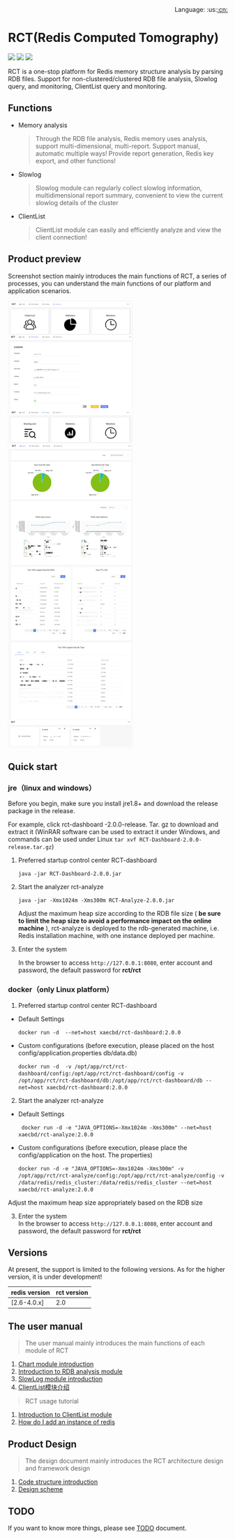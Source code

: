 
<div align="right">Language: :us:<a title="Chinese" href="./README_zh.md">:cn:</a></div>

# RCT(Redis Computed Tomography)

![](https://img.shields.io/badge/redis-%3E%3D2.6.0-green.svg) ![](https://img.shields.io/badge/SpringCloud--lightgrey.svg) ![](https://img.shields.io/badge/build-passing-yellow.svg)

RCT is a one-stop platform for Redis memory structure analysis by parsing RDB files. Support for non-clustered/clustered RDB file analysis, Slowlog query, and monitoring, ClientList query and monitoring.


## Functions
- Memory analysis
  >Through the RDB file analysis, Redis memory uses analysis, support multi-dimensional, multi-report. Support manual, automatic multiple ways! Provide report generation, Redis key export, and other functions!

- Slowlog

  >Slowlog module can regularly collect slowlog information, multidimensional report summary, convenient to view the current slowlog details of the cluster
  
- ClientList

  >ClientList module can easily and efficiently analyze and view the client connection!
   

## Product preview
Screenshot section mainly introduces the main functions of RCT, a series of processes, you can understand the main functions of our platform and application scenarios.

![](./doc/screenshots/rct.jpg)
 
 ## Quick start

 ### jre（linux and windows）
 Before you begin, make sure you install jre1.8+ and download the release package in the release.
 
For example, click rct-dashboard -2.0.0-release. Tar. gz to download and extract it (WinRAR software can be used to extract it under Windows, and commands can be used under Linux ``` tar xvf RCT-Dashboard-2.0.0-release.tar.gz ```)
 
1. Preferred startup control center RCT-dashboard
   ```
   java -jar RCT-Dashboard-2.0.0.jar
   ```
2. Start the analyzer rct-analyze
   ```
   java -jar -Xmx1024m -Xms300m RCT-Analyze-2.0.0.jar
   ```

   Adjust the maximum heap size according to the RDB file size ( **be sure to limit the heap size to avoid a performance impact on the online machine** ), rct-analyze is deployed to the rdb-generated machine, i.e. Redis installation machine, with one instance deployed per machine.

3. Enter the system

   In the browser to access ``` http://127.0.0.1:8080 ```, enter account and password, the default password for **rct/rct**
 
 ### docker（only Linux platform） 
1. Preferred startup control center RCT-dashboard
  - Default Settings
    ```
    docker run -d  --net=host xaecbd/rct-dashboard:2.0.0
    ```
  - Custom configurations (before execution, please placed on the host config/application.properties db/data.db)
    ```
    docker run -d  -v /opt/app/rct/rct-dashboard/config:/opt/app/rct/rct-dashboard/config -v /opt/app/rct/rct-dashboard/db:/opt/app/rct/rct-dashboard/db --net=host xaecbd/rct-dashboard:2.0.0
    ```
2. Start the analyzer rct-analyze
  - Default Settings
    ```
     docker run -d -e "JAVA_OPTIONS=-Xmx1024m -Xms300m" --net=host xaecbd/rct-analyze:2.0.0
    ```
  - Custom configurations (before execution, please place the config/application on the host. The properties)
    ```
    docker run -d -e "JAVA_OPTIONS=-Xmx1024m -Xms300m" -v /opt/app/rct/rct-analyze/config:/opt/app/rct/rct-analyze/config -v /data/redis/redis_cluster:/data/redis/redis_cluster --net=host xaecbd/rct-analyze:2.0.0
    ```    
   Adjust the maximum heap size appropriately based on the RDB size

3. Enter the system   
    In the browser to access ``` http://127.0.0.1:8080 ```, enter account and password, the default password for **rct/rct**
   
## Versions
At present, the support is limited to the following versions. As for the higher version, it is under development!

redis version|rct version
---|---
[2.6-4.0.x]|2.0
## The user manual
> The user manual mainly introduces the main functions of each module of RCT

1. [Chart module introduction](./doc/Chart模块介绍.md)
2. [Introduction to RDB analysis module](./doc/如何使用RDB分析工具.md)
3. [SlowLog module introduction](./doc/如何使用slowlog分析工具.md)
4. [ClientList模块介绍](./doc/如何使用clientList分析工具.md)

> RCT usage tutorial
1. [Introduction to ClientList module](./doc/如何快速使用RDB分析工具进行分析.md)
2. [How do I add an instance of redis](./doc/如何增加redis实例.md)


## Product Design
> The design document mainly introduces the RCT architecture design and framework design

  1. [Code structure introduction](./doc/代码结构介绍.md) 
  2. [Design scheme](./doc/设计方案.md) 


## TODO
If you want to know more things, please see  [TODO](./doc/TODO.md) document.
